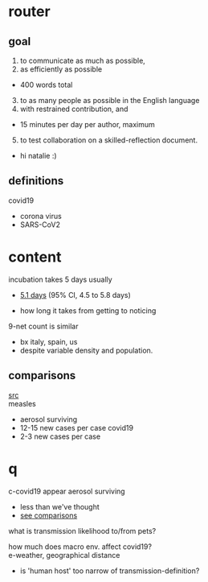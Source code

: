 # router  
## goal  

1. to communicate as much as possible,  
2. as efficiently as possible  
  * 400 words total  
3. to as many people as possible in the English language  
4. with restrained contribution, and  
  * 15 minutes per day per author, maximum  
5. to test collaboration on a skilled-reflection document.  
  * hi natalie :)
  
## definitions  
covid19  
- corona virus  
- SARS-CoV2  

# content  
incubation takes 5 days usually
- [5.1 days](https://www.ncbi.nlm.nih.gov/pubmed/32150748) (95% CI, 4.5 to 5.8 days)

- how long it takes from getting to noticing

9-net count is similar
- bx italy, spain, us
- despite variable density and population.

## comparisons  
[src](https://www.statnews.com/2020/03/16/coronavirus-can-become-aerosol-doesnt-mean-doomed/)  
measles
- aerosol surviving
- 12-15 new cases per case
covid19
- 2-3 new cases per case

# q
c-covid19 appear aerosol surviving
- less than we've thought  
- [see comparisons](#comparisons)

what is transmission likelihood to/from pets?

how much does macro env. affect covid19?  
e-weather, geographical distance
- is 'human host' too narrow of transmission-definition?
